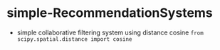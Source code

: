 # simple-RecommendationSystems
- simple collaborative filtering system using distance cosine
<code>from scipy.spatial.distance import cosine</code>
